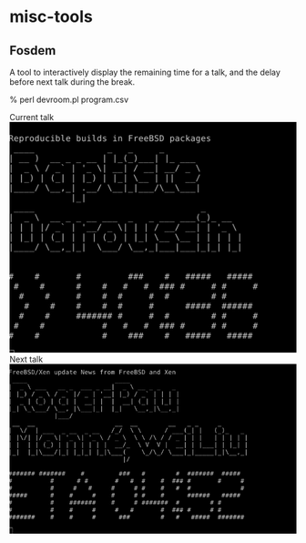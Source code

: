 # misc-tools

## Fosdem

A tool to interactively display the remaining time for a talk,
and the delay before next talk during the break.

% perl devroom.pl program.csv

Current talk
![Screenshot 1](/fosdem/fosdem1.png)
Next talk
![Screenshot 2](/fosdem/fosdem2.png)
